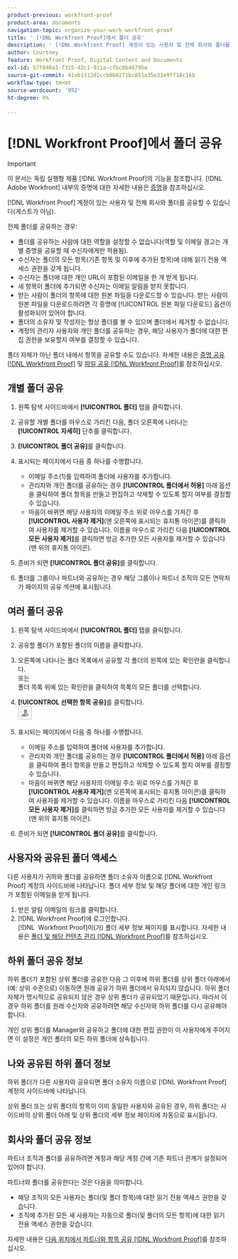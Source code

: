 ```yaml
---
product-previous: workfront-proof
product-area: documents
navigation-topic: organize-your-work-workfront-proof
title: ' [!DNL Workfront Proof]에서 폴더 공유'
description: ' [!DNL Workfront Proof] 계정이 있는 사용자 및 전체 회사와 폴더를 공유할 수 있습니다(게스트가 아님).'
author: Courtney
feature: Workfront Proof, Digital Content and Documents
exl-id: 57f846a1-f315-42c1-911a-cfbc8b4879ba
source-git-commit: 41ab1312d2ccb8b8271bc851a35e31e9ff18c16b
workflow-type: tm+mt
source-wordcount: '952'
ht-degree: 0%

---
```


# [!DNL Workfront Proof]에서 폴더 공유

>[!IMPORTANT]
>
>이 문서는 독립 실행형 제품 [!DNL Workfront Proof]의 기능을 참조합니다. [!DNL Adobe Workfront] 내부의 증명에 대한 자세한 내용은 [증명](../../../review-and-approve-work/proofing/proofing.md)을 참조하십시오.

[!DNL Workfront Proof] 계정이 있는 사용자 및 전체 회사와 폴더를 공유할 수 있습니다(게스트가 아님).

전체 폴더를 공유하는 경우:

* 폴더를 공유하는 사람에 대한 역할을 설정할 수 없습니다(역할 및 이메일 경고는 개별 증명을 공유할 때 수신자에게만 적용됨).
* 수신자는 폴더의 모든 항목(기존 항목 및 이후에 추가된 항목)에 대해 읽기 전용 액세스 권한을 갖게 됩니다.
* 수신자는 폴더에 대한 개인 URL이 포함된 이메일을 한 개 받게 됩니다.
* 새 항목이 폴더에 추가되면 수신자는 이메일 알림을 받지 못합니다.
* 받는 사람이 폴더의 항목에 대한 원본 파일을 다운로드할 수 있습니다. 받는 사람이 원본 파일을 다운로드하려면 각 증명에 [!UICONTROL 원본 파일 다운로드] 옵션이 활성화되어 있어야 합니다.
* 폴더의 소유자 및 작성자는 항상 폴더를 볼 수 있으며 폴더에서 제거할 수 없습니다.
* 계정의 관리자 사용자와 개인 폴더를 공유하는 경우, 해당 사용자가 폴더에 대한 편집 권한을 보유할지 여부를 결정할 수 있습니다.

폴더 자체가 아닌 폴더 내에서 항목을 공유할 수도 있습니다. 자세한 내용은 [증명 공유 [!DNL Workfront Proof]](../../../workfront-proof/wp-work-proofsfiles/share-proofs-and-files/share-proof.md) 및 [파일 공유 [!DNL Workfront Proof]](../../../workfront-proof/wp-work-proofsfiles/share-proofs-and-files/share-files.md)를 참조하십시오.

## 개별 폴더 공유

1. 왼쪽 탐색 사이드바에서 **[!UICONTROL 폴더]** 탭을 클릭합니다.
1. 공유할 개별 폴더를 마우스로 가리킨 다음, 폴더 오른쪽에 나타나는 **[!UICONTROL 자세히]** 단추를 클릭합니다.
1. **[!UICONTROL 폴더 공유]**&#x200B;를 클릭합니다.
1. 표시되는 페이지에서 다음 중 하나를 수행합니다.

   * 이메일 주소(1)를 입력하여 폴더에 사용자를 추가합니다.
   * 관리자와 개인 폴더를 공유하는 경우 **[!UICONTROL 폴더에서 허용]** 아래 옵션을 클릭하여 폴더 항목을 만들고 편집하고 삭제할 수 있도록 할지 여부를 결정할 수 있습니다.
   * 마음이 바뀌면 해당 사용자의 이메일 주소 위로 마우스를 가져간 후 **[!UICONTROL 사용자 제거]**(맨 오른쪽에 표시되는 휴지통 아이콘)를 클릭하여 사용자를 제거할 수 있습니다. 이름을 마우스로 가리킨 다음 **[!UICONTROL 모든 사용자 제거]**&#x200B;를 클릭하면 방금 추가한 모든 사용자를 제거할 수 있습니다(맨 위의 휴지통 아이콘).

1. 준비가 되면 **[!UICONTROL 폴더 공유]**&#x200B;를 클릭합니다.

1. 폴더를 그룹이나 파트너와 공유하는 경우 해당 그룹이나 파트너 조직의 모든 연락처가 페이지의 공유 섹션에 표시됩니다.

## 여러 폴더 공유

1. 왼쪽 탐색 사이드바에서 **[!UICONTROL 폴더]** 탭을 클릭합니다.
1. 공유할 폴더가 포함된 폴더의 이름을 클릭합니다.
1. 오른쪽에 나타나는 폴더 목록에서 공유할 각 폴더의 왼쪽에 있는 확인란을 클릭합니다.\
   또는\
   폴더 목록 위에 있는 확인란을 클릭하여 목록의 모든 폴더를 선택합니다.

1. **[!UICONTROL 선택한 항목 공유]**&#x200B;를 클릭합니다.\
   ![Share_button-small.png](assets/share-button-small.png)

1. 표시되는 페이지에서 다음 중 하나를 수행합니다.

   * 이메일 주소를 입력하여 폴더에 사용자를 추가합니다.
   * 관리자와 개인 폴더를 공유하는 경우 **[!UICONTROL 폴더에서 허용]** 아래 옵션을 클릭하여 폴더 항목을 만들고 편집하고 삭제할 수 있도록 할지 여부를 결정할 수 있습니다.
   * 마음이 바뀌면 해당 사용자의 이메일 주소 위로 마우스를 가져간 후 **[!UICONTROL 사용자 제거]**(맨 오른쪽에 표시되는 휴지통 아이콘)를 클릭하여 사용자를 제거할 수 있습니다. 이름을 마우스로 가리킨 다음 **[!UICONTROL 모든 사용자 제거]**&#x200B;를 클릭하면 방금 추가한 모든 사용자를 제거할 수 있습니다(맨 위의 휴지통 아이콘).

1. 준비가 되면 **[!UICONTROL 폴더 공유]**&#x200B;를 클릭합니다.

## 사용자와 공유된 폴더 액세스

다른 사용자가 귀하와 폴더를 공유하면 폴더 소유자 이름으로 [!DNL Workfront Proof] 계정의 사이드바에 나타납니다. 폴더 세부 정보 및 해당 폴더에 대한 개인 링크가 포함된 이메일을 받게 됩니다.

1. 받은 알림 이메일의 링크를 클릭합니다.
1. [!DNL Workfront Proof]에 로그인합니다.\
     [!DNL &#x200B; Workfront Proof]이(가) 폴더 세부 정보 페이지를 표시합니다. 자세한 내용은 [폴더 및 해당 컨텐츠 관리 [!DNL Workfront Proof]](../../../workfront-proof/wp-work-proofsfiles/organize-your-work/manage-folders-and-contents.md)를 참조하십시오.

## 하위 폴더 공유 정보

하위 폴더가 포함된 상위 폴더를 공유한 다음 그 이후에 하위 폴더를 상위 폴더 아래에서(예: 상위 수준으로) 이동하면 원래 공유가 하위 폴더에서 유지되지 않습니다. 하위 폴더 자체가 명시적으로 공유되지 않은 경우 상위 폴더가 공유되었기 때문입니다. 따라서 이 경우 하위 폴더를 원래 수신자와 공유하려면 해당 수신자와 하위 폴더를 다시 공유해야 합니다.

개인 상위 폴더를 Manager와 공유하고 폴더에 대한 편집 권한이 이 사용자에게 주어지면 이 설정은 개인 폴더의 모든 하위 폴더에 상속됩니다.

## 나와 공유된 하위 폴더 정보

하위 폴더가 다른 사용자와 공유되면 폴더 소유자 이름으로 [!DNL Workfront Proof] 계정의 사이드바에 나타납니다.

상위 폴더 또는 상위 폴더의 항목이 이미 동일한 사용자와 공유된 경우, 하위 폴더는 사이드바의 상위 폴더 아래 및 상위 폴더의 세부 정보 페이지에 자동으로 표시됩니다.

## 회사와 폴더 공유 정보

파트너 조직과 폴더를 공유하려면 계정과 해당 계정 간에 기존 파트너 관계가 설정되어 있어야 합니다.

파트너와 폴더를 공유한다는 것은 다음을 의미합니다.

* 해당 조직의 모든 사용자는 폴더(및 폴더 항목)에 대한 읽기 전용 액세스 권한을 갖습니다.
* 조직에 추가된 모든 새 사용자는 자동으로 폴더(및 폴더의 모든 항목)에 대한 읽기 전용 액세스 권한을 갖습니다.

자세한 내용은 [다음 위치에서 파트너와 항목 공유 [!DNL Workfront Proof]](../../../workfront-proof/wp-acct-admin/partner-accounts/share-items-partner-in-wp.md)를 참조하십시오.
